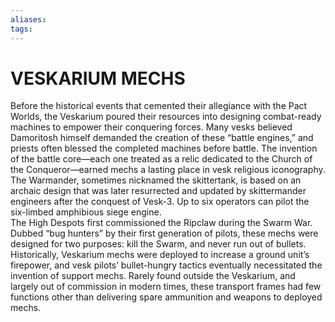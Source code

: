 ```yaml
---
aliases: 
tags: 
---
```

# VESKARIUM MECHS
Before the historical events that cemented their allegiance with the Pact Worlds, the Veskarium poured their resources into designing combat-ready machines to empower their conquering forces. Many vesks believed Damoritosh himself demanded the creation of these “battle engines,” and priests often blessed the completed machines before battle. The invention of the battle core—each one treated as a relic dedicated to the Church of the Conqueror—earned mechs a lasting place in vesk religious iconography.  
The Warmander, sometimes nicknamed the skittertank, is based on an archaic design that was later resurrected and updated by skittermander engineers after the conquest of Vesk-3. Up to six operators can pilot the six-limbed amphibious siege engine.  
The High Despots first commissioned the Ripclaw during the Swarm War. Dubbed “bug hunters” by their first generation of pilots, these mechs were designed for two purposes: kill the Swarm, and never run out of bullets. Historically, Veskarium mechs were deployed to increase a ground unit’s firepower, and vesk pilots’ bullet-hungry tactics eventually necessitated the invention of support mechs. Rarely found outside the Veskarium, and largely out of commission in modern times, these transport frames had few functions other than delivering spare ammunition and weapons to deployed mechs.